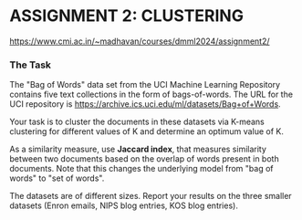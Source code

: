 # ASSIGNMENT 2: CLUSTERING

https://www.cmi.ac.in/~madhavan/courses/dmml2024/assignment2/

### The Task

The "Bag of Words" data set from the UCI Machine Learning Repository contains five text collections in the form of bags-of-words. The URL for the UCI repository is https://archive.ics.uci.edu/ml/datasets/Bag+of+Words.

Your task is to cluster the documents in these datasets via K-means clustering for different values of K and determine an optimum value of K.

As a similarity measure, use **Jaccard index**, that measures similarity between two documents based on the overlap of words present in both documents. Note that this changes the underlying model from "bag of words" to "set of words".

The datasets are of different sizes. Report your results on the three smaller datasets (Enron emails, NIPS blog entries, KOS blog entries).
